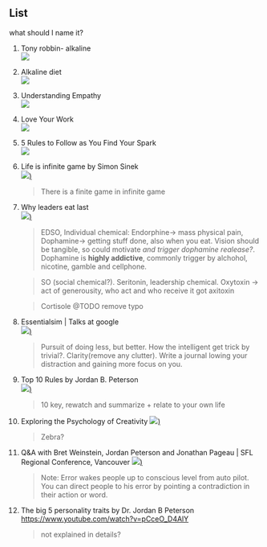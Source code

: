 ## List
  what should I name it?


1. Tony robbin- alkaline<br>
[![](https://img.youtube.com/vi/wTROvy5442k/0.jpg)](https://www.youtube.com/watch?v=wTROvy5442k)

1. Alkaline diet<br>
[![](https://img.youtube.com/vi/qu645wvzMwQ/0.jpg)](https://www.youtube.com/watch?v=qu645wvzMwQ)

0. Understanding Empathy<br>
[![](https://img.youtube.com/vi/pi86Nr9Mdms/0.jpg)](https://www.youtube.com/watch?v=pi86Nr9Mdms)

0. Love Your Work<br>
[![](https://img.youtube.com/vi/jDIZS4IQlQk/0.jpg)](https://www.youtube.com/watch?v=jDIZS4IQlQk)

0. 5 Rules to Follow as You Find Your Spark<br>
[![](https://img.youtube.com/vi/8l-YpiiBH4o/0.jpg)](https://www.youtube.com/watch?v=8l-YpiiBH4o)

0. Life is infinite game by Simon Sinek<br>
  [![](https://img.youtube.com/vi/_osKgFwKoDQ/0.jpg))](https://www.youtube.com/watch?v=_osKgFwKoDQ)
   > There is a finite game in infinite game

0. Why leaders eat last<br>
  [![](https://img.youtube.com/vi/ReRcHdeUG9Y/0.jpg))](https://www.youtube.com/watch?v=ReRcHdeUG9Y)
   > EDSO, Individual chemical: Endorphine-> mass physical pain, Dophamine-> getting stuff done, also when you eat.
   Vision should be tangible, so could motivate *and trigger dophamine realease?*. Dophamine is **highly addictive**, commonly trigger by
   alchohol, nicotine, gamble and cellphone.

   > SO (social chemical?). Seritonin, leadership chemical.
   Oxytoxin -> act of generousity, who act and who receive it got axitoxin

   > Cortisole @TODO remove typo

0. Essentialsim | Talks at google<br>
  [![](https://img.youtube.com/vi/sQKrt1-IDaE/0.jpg))](https://www.youtube.com/watch?v=sQKrt1-IDaE)
   > Pursuit of doing less, but better.
   How the intelligent get trick by trivial?. Clarity(remove any clutter). Write a journal lowing your distraction and gaining more focus on you.

0. Top 10 Rules by Jordan B. Peterson<br>
  [![](https://img.youtube.com/vi/6jN1ckK2YBA/0.jpg))](https://www.youtube.com/watch?v=6jN1ckK2YBA)
   > 10 key, rewatch and summarize + relate to your own life

0. Exploring the Psychology of Creativity
[![](https://img.youtube.com/vi/KxGPe1jD-qY/0.jpg))](https://www.youtube.com/watch?v=KxGPe1jD-qY)
   > Zebra?

0. Q&A with Bret Weinstein, Jordan Peterson and Jonathan Pageau | SFL Regional Conference, Vancouver
[![](https://img.youtube.com/vi/0cLLFSdKZLI/0.jpg))](https://www.youtube.com/watch?v=0cLLFSdKZLI)
   > Note: Error wakes people up to conscious level from auto pilot. You can direct people to his error by pointing a contradiction in their action or word.

0. The big 5 personality traits by Dr. Jordan B Peterson<br>
https://www.youtube.com/watch?v=pCceO_D4AlY
   > not explained in details?
